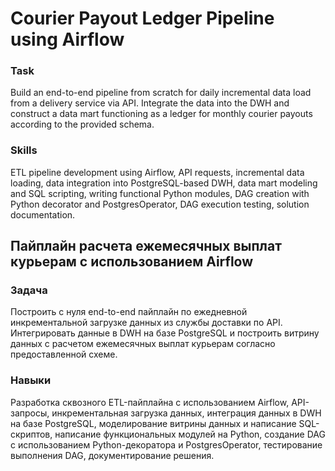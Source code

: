 # Courier Payout Ledger Pipeline using Airflow

### Task  
Build an end-to-end pipeline from scratch for daily incremental data load from a delivery service via API. Integrate the data into the DWH and construct a data mart functioning as a ledger for monthly courier payouts according to the provided schema.

### Skills  
ETL pipeline development using Airflow, API requests, incremental data loading, data integration into PostgreSQL-based DWH, data mart modeling and SQL scripting, writing functional Python modules, DAG creation with Python decorator and PostgresOperator, DAG execution testing, solution documentation.

## Пайплайн расчета ежемесячных выплат курьерам с использованием Airflow

### Задача  
Построить с нуля end-to-end пайплайн по ежедневной инкрементальной загрузке данных из службы доставки по API. Интегрировать данные в DWH на базе PostgreSQL и построить витрину данных с расчетом ежемесячных выплат курьерам согласно предоставленной схеме.

### Навыки  
Разработка сквозного ETL-пайплайна с использованием Airflow, API-запросы, инкрементальная загрузка данных, интеграция данных в DWH на базе PostgreSQL, моделирование витрины данных и написание SQL-скриптов, написание функциональных модулей на Python, создание DAG с использованием Python-декоратора и PostgresOperator, тестирование выполнения DAG, документирование решения.
